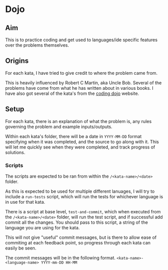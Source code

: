 # Dojo

## Aim

This is to practice coding and get used to languages/ide specific features over the problems themselves.

## Origins

For each kata, I have tried to give credit to where the problem came from.

This is heavily influenced by Robert C Martin, aka Uncle Bob. Several of the problems have come from what he has written about in various books. I have also got several of the kata's from the [coding dojo](http://codingdojo.org/kata/) website.

## Setup

For each kata, there is an explanation of what the problem is, any rules governing the problem and example inputs/outputs.

Within each kata's folder, there will be a date in `YYYY-MM-DD` format specifying when it was completed, and the source to go along with it. This will let me quickly see when they were completed, and track progress of solutions.

### Scripts

The scripts are expected to be ran from within the `/<kata-name>/<date>` folder.

As this is expected to be used for multiple different lanuages, I will try to include a `run-tests` script, which will run the tests for whichever language is in use for that kata.

There is a script at base level, `test-and-commit`, which when executed from the `/<kata-name>/<date>` folder, will run the test script, and if successful add commit all the changes. You should pass to this script, a string of the language you are using for the kata.

This will not give "useful" commit messages, but is there to allow ease of commiting at each feedback point, so progress through each kata can easily be seen.

The commit messages will be in the following format. `<kata-name>-<language-name> YYYY-mm-DD HH-MM`
